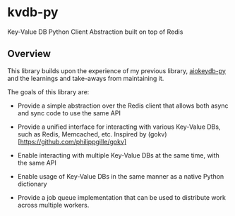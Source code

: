 # kvdb-py
 Key-Value DB Python Client Abstraction built on top of Redis

## Overview

This library builds upon the experience of my previous library, [aiokeydb-py]() and the learnings and take-aways from maintaining it. 

The goals of this library are:

- Provide a simple abstraction over the Redis client that allows both async and sync code to use the same API

- Provide a unified interface for interacting with various Key-Value DBs, such as Redis, Memcached, etc. Inspired by (gokv)[https://github.com/philippgille/gokv]

- Enable interacting with multiple Key-Value DBs at the same time, with the same API

- Enable usage of Key-Value DBs in the same manner as a native Python dictionary

- Provide a job queue implementation that can be used to distribute work across multiple workers.

